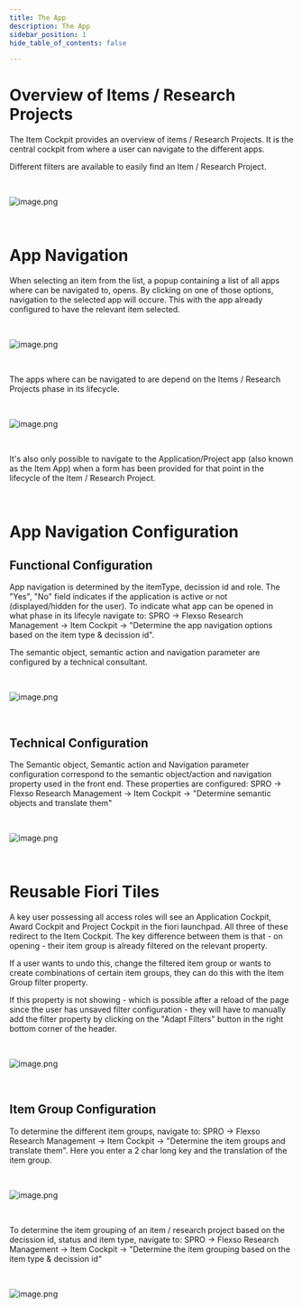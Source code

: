 ```yaml
---
title: The App
description: The App
sidebar_position: 1
hide_table_of_contents: false

---
```


# Overview of Items / Research Projects

The Item Cockpit provides an overview of items / Research Projects. It is the central cockpit from where a user can navigate to the different apps.

Different filters are available to easily find an Item / Research Project.

&nbsp;

![image.png](./img/master_view.png)

&nbsp;

# App Navigation

When selecting an item from the list, a popup containing a list of all apps where can be navigated to, opens. By clicking on one of those options, navigation to the selected app will occure. This with the app already configured to have the relevant item selected.

&nbsp;

![image.png](./img/app_navigation.png)

&nbsp;


The apps where can be navigated to are depend on the Items / Research Projects phase in its lifecycle.

&nbsp;

![image.png](./img/app_navigation_different_options.png)

&nbsp;

It's also only possible to navigate to the Application/Project app (also known as the Item App) when a form has been provided for that point in the lifecycle of the Item / Research Project.

&nbsp;

# App Navigation Configuration
## Functional Configuration
App navigation is determined by the itemType, decission id and role. The "Yes", "No" field indicates if the application is active or not (displayed/hidden for the user). To indicate what app can be opened in what phase in its lifecyle navigate to: SPRO -> Flexso Research Management -> Item Cockpit -> "Determine the app navigation options based on the item type & decission id".

The semantic object, semantic action and navigation parameter are configured by a technical consultant.

&nbsp;

![image.png](./img/app_role_fconfig.png)

&nbsp;

## Technical Configuration
The Semantic object, Semantic action and Navigation parameter configuration correspond to the semantic object/action and navigation property used in the front end. These properties are configured: SPRO -> Flexso Research Management -> Item Cockpit -> "Determine semantic objects and translate them"

&nbsp;

![image.png](./img/app_role_tconfig.png)

&nbsp;

# Reusable Fiori Tiles

A key user possessing all access roles will see an Application Cockpit, Award Cockpit and Project Cockpit in the fiori launchpad. All three of these redirect to the Item Cockpit. The key difference between them is that - on opening - their item group is already filtered on the relevant property.

If a user wants to undo this, change the filtered item group or wants to create combinations of certain item groups, they can do this with the Item Group filter property.

If this property is not showing - which is possible after a reload of the page since the user has unsaved filter configuration - they will have to manually add the filter property by clicking on the "Adapt Filters" button in the right bottom corner of the header.

&nbsp;

![image.png](./img/item_group.png)

&nbsp;

## Item Group Configuration
To determine the different item groups, navigate to: SPRO -> Flexso Research Management -> Item Cockpit -> "Determine the item groups and translate them". Here you enter a 2 char long key and the translation of the item group.

&nbsp;

![image.png](./img/item_groups.png)

&nbsp;

To determine the item grouping of an item / research project based on the decission id, status and item type, navigate to: SPRO -> Flexso Research Management -> Item Cockpit -> "Determine the item grouping based on the item type & decission id"

&nbsp;

![image.png](./img/item_grouping_config.png)

&nbsp;